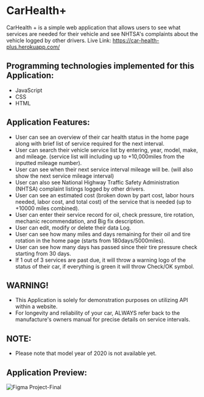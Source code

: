 # CarHealth+

 CarHealth + is a simple web application that allows users to see what services are needed for their vehicle and see NHTSA's complaints about the vehicle logged by other drivers.
 Live Link: https://car-health-plus.herokuapp.com/

 ## Programming technologies implemented for this Application:

 - JavaScript
 - CSS
 - HTML

 ## Application Features:

 - User can see an overview of their car health status in the home page along with brief list of service required for the next interval.
 - User can search their vehicle service list by entering, year, model, make, and mileage. (service list will including up to +10,000miles from the inputted mileage number).
 - User can see when their next service interval mileage will be. (will also show the next service mileage interval)
 - User can also see National Highway Traffic Safety Administration (NHTSA) complaint listings logged by other drivers.
 - User can see an estimated cost (broken down by part cost, labor hours needed, labor cost, and total cost) of the service that is needed (up to +10000 miles combined).
 - User can enter their service record for oil, check pressure, tire rotation, mechanic recommendation, and Big fix description.
 - User can edit, modify or delete their data Log.
 - User can see how many miles and days remaining for their oil and tire rotation in the home page (starts from 180days/5000miles).
 - User can see how many days has passed since their tire pressure check starting from 30 days.
 - If 1 out of 3 services are past due, it will throw a warning logo of the status of their car, if everything is green it will throw Check/OK symbol.

 ## WARNING!

 - This Application is solely for demonstration purposes on utilizing API within a website.
 - For longevity and reliability of your car, ALWAYS refer back to the manufacture's owners manual for precise details on service intervals.

 ## NOTE:

 - Please note that model year of 2020 is not available yet.

 ## Application Preview:
 ![Figma Project-Final](https://user-images.githubusercontent.com/69870979/102838453-10809000-43b3-11eb-8a7f-bb340e1bd2af.gif)
